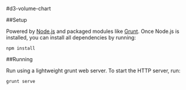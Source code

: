 #d3-volume-chart

##Setup

Powered by [Node.js](http://nodejs.org/) and packaged modules like [Grunt](http://gruntjs.com/). Once Node.js is installed, you can install all dependencies by running:

```
npm install
```

##Running

Run using a lightweight grunt web server. To start the HTTP server, run:

```
grunt serve
```
